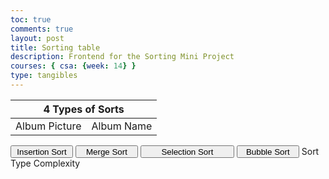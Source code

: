 ```yaml
---
toc: true
comments: true
layout: post
title: Sorting table
description: Frontend for the Sorting Mini Project
courses: { csa: {week: 14} }
type: tangibles
---
```


<head></head>
<body>
    <table>
        <thead>
        <tr>
            <th colspan=3>4 Types of Sorts</th>
        </tr>
        </thead>
        <tbody>
            <tr>
                <td>Album Picture</td>
                <td>Album Name</td>
            </tr>
        </tbody>
    </table>
    <button class="Insertion Sort" id="insertion-button" style="height:20px;width:100px">Insertion Sort</button>
    <button class="Merge Sort" id="merge-button" style="height:20px;width:100px">Merge Sort</button>
    <button class="Selection Sort" id="selection-button" style="height:20px;width:150px">Selection Sort</button>
    <button class="Bubble Sort" id="bubble-button" style="height:20px;width:100px">Bubble Sort</button>
    <label>Sort Type</label>
    <label>Complexity</label>
</body>